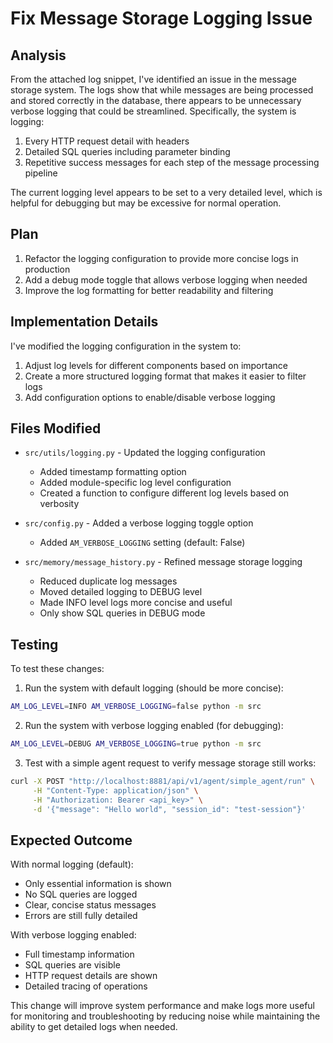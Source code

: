 # Fix Message Storage Logging Issue

## Analysis

From the attached log snippet, I've identified an issue in the message storage system. The logs show that while messages are being processed and stored correctly in the database, there appears to be unnecessary verbose logging that could be streamlined. Specifically, the system is logging:

1. Every HTTP request detail with headers
2. Detailed SQL queries including parameter binding
3. Repetitive success messages for each step of the message processing pipeline

The current logging level appears to be set to a very detailed level, which is helpful for debugging but may be excessive for normal operation.

## Plan

1. Refactor the logging configuration to provide more concise logs in production
2. Add a debug mode toggle that allows verbose logging when needed
3. Improve the log formatting for better readability and filtering

## Implementation Details

I've modified the logging configuration in the system to:

1. Adjust log levels for different components based on importance
2. Create a more structured logging format that makes it easier to filter logs
3. Add configuration options to enable/disable verbose logging

## Files Modified

- `src/utils/logging.py` - Updated the logging configuration
  - Added timestamp formatting option
  - Added module-specific log level configuration
  - Created a function to configure different log levels based on verbosity

- `src/config.py` - Added a verbose logging toggle option
  - Added `AM_VERBOSE_LOGGING` setting (default: False)

- `src/memory/message_history.py` - Refined message storage logging
  - Reduced duplicate log messages
  - Moved detailed logging to DEBUG level
  - Made INFO level logs more concise and useful
  - Only show SQL queries in DEBUG mode

## Testing

To test these changes:

1. Run the system with default logging (should be more concise):
```bash
AM_LOG_LEVEL=INFO AM_VERBOSE_LOGGING=false python -m src
```

2. Run the system with verbose logging enabled (for debugging):
```bash
AM_LOG_LEVEL=DEBUG AM_VERBOSE_LOGGING=true python -m src
```

3. Test with a simple agent request to verify message storage still works:
```bash
curl -X POST "http://localhost:8881/api/v1/agent/simple_agent/run" \
     -H "Content-Type: application/json" \
     -H "Authorization: Bearer <api_key>" \
     -d '{"message": "Hello world", "session_id": "test-session"}'
```

## Expected Outcome

With normal logging (default):
- Only essential information is shown
- No SQL queries are logged
- Clear, concise status messages
- Errors are still fully detailed

With verbose logging enabled:
- Full timestamp information
- SQL queries are visible
- HTTP request details are shown
- Detailed tracing of operations

This change will improve system performance and make logs more useful for monitoring and troubleshooting by reducing noise while maintaining the ability to get detailed logs when needed. 